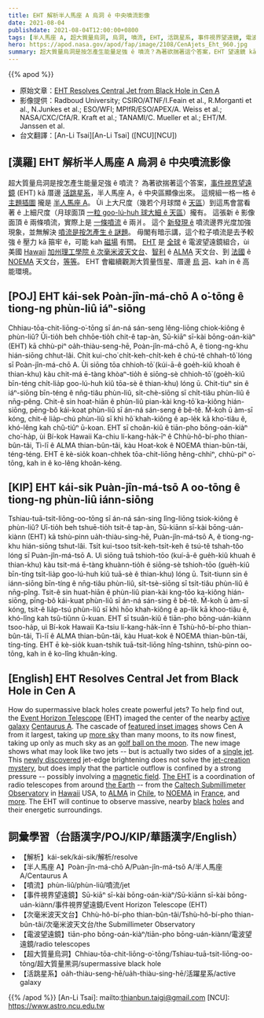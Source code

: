 ```yaml
---
title: EHT 解析半人馬座 A 烏洞 ê 中央噴流影像
date: 2021-08-04
publishdate: 2021-08-04T12:00:00+0800
tags: [半人馬座 A, 超大質量烏洞, 烏洞, 噴流, EHT, 活跳星系, 事件視界望遠鏡, 電波望遠鏡, 大質量恆星, ALMA, NOEMA]
hero: https://apod.nasa.gov/apod/fap/image/2108/CenAjets_Eht_960.jpg
summary: 超大質量烏洞是按怎產生能量足強 ê 噴流？為著欲揣著這个答案，EHT 望遠鏡 kā 厝邊活跳星系，半人馬座 A，ê 中央區顯像出來。
---
```


{{% apod %}}

- 原始文章：[EHT Resolves Central Jet from Black Hole in Cen A](https://apod.nasa.gov/apod/ap210804.html)
- 影像提供：Radboud University; CSIRO/ATNF/I.Feain et al., R.Morganti et al., N.Junkes et al.; ESO/WFI; MPIfR/ESO/APEX/A. Weiss et al.; NASA/CXC/CfA/R. Kraft et al.; TANAMI/C. Mueller et al.; EHT/M. Janssen et al.
- 台文翻譯：[An-Li Tsai][An-Li Tsai] ([NCU][NCU])

## [漢羅] EHT 解析半人馬座 A 烏洞 ê 中央噴流影像
超大質量烏洞是按怎產生能量足強 ê 噴流？
為著欲揣著這个答案，[事件視界望遠鏡][Event Horizon Telescope] (EHT) kā 厝邊 [活跳星系][active galaxy]，半人馬座 A，ê 中央區顯像出來。
這規組一格一格 ê [主題插圖][featured inset images] 攏是 [半人馬座 A][Centaurus A]。
Ùi 上大尺度（幾若个月球闊 ê [天區][more sky]）到這馬會當看著 ê 上細尺度（月球面頂 [一粒 goo-lú-huh 球大細 ê 天區][golf ball on the moon]）攏有。
這張新 ê 影像面頂 ê 兩條噴流，實際上是 [一條噴流][single jet t] ê 兩爿。
這个 [新發現 ê][newly discovered] 噴流邊界光度加強現象，並無解決 [噴流是按怎產生 ê 謎題][jet-creation mystery]。
毋閣有暗示講，這个粒子噴流是去予較強 ê 壓力 kā 箍牢 ê，可能 kah [磁場][magnetic field t] 有關。
[EHT][The EHT] 是 [全球][the Earth] ê 電波望遠鏡組合，ùi 美國 [Hawaii][Hawaii] [加州理工學院 ê 次毫米波天文台][Caltech Submillimeter Observatory]、[智利][Chile] ê [ALMA][ALMA] 天文台、到 [法國][France] ê [NOEMA][NOEMA] 天文台，[等等][more]。
EHT 會繼續觀測大質量恆星、厝邊 [烏][black] [洞][holes t]、kah in ê 高能環境。

## [POJ] EHT kái-sek Poàn-jîn-má-chō A o͘-tōng ê tiong-ng phùn-liû iáⁿ-siōng
Chhiau-tōa-chit-liōng-o͘-tōng sī án-ná sán-seng lêng-liōng chiok-kiông ê phùn-liû?
Ūi-tio̍h beh chhōe-tio̍h chit-ê tap-àn, Sū-kiāⁿ sī-kài bōng-oán-kiàⁿ (EHT) kā chhù-piⁿ oa̍h-thiàu-seng-hē, Poàn-jîn-má-chō A, ê tiong-ng-khu hián-siōng chhut-lâi.
Chi̍t kui-cho͘ chi̍t-keh-chi̍t-keh ê chú-tê chhah-tô͘ lóng sī Poàn-jîn-má-chō A.
Ùi siōng tōa chhioh-tō͘ (kúi-ā-ê goe̍h-kiû khoah ê thian-khu) kàu chit-má ē-tàng khòaⁿ-tio̍h ê siōng-sè chhioh-tō͘ (goe̍h-kiû bīn-téng chi̍t-lia̍p goo-lú-huh kiû tōa-sè ê thian-khu) lóng ū.
Chit-tiuⁿ sin ê iáⁿ-siōng bīn-téng ê nn̄g-tiâu phùn-liû, si̍t-chè-siōng sī chi̍t-tiâu phùn-liû ê nn̄g-pêng.
Chit-ê sin hoat-hiān ê phùn-liû pian-kài kng-tō͘ ka-kiông hián-siōng, pēng-bô kái-koat phùn-liû sī án-ná sán-seng ê bê-tê.
M̄-koh ū àm-sī kóng, chit-ê lia̍p-chú phùn-liû sī khì hō͘ khah-kiông ê ap-le̍k kā kho͘-tiâu ê, khó-lêng kah chû-tiûⁿ ū-koan.
EHT sī choân-kiû ê tiān-pho bōng-oán-kiàⁿ cho͘-ha̍p, ùi Bí-kok Hawaii Ka-chiu lí-kang-ha̍k-īⁿ ê Chhù-hô-bí-pho thian-bûn-tâi, Tì-lī ê ALMA thian-bûn-tâi, kàu Hoat-kok ê NOEMA thian-bûn-tâi, téng-téng.
EHT ē kè-sio̍k koan-chhek tōa-chit-liōng hêng-chhiⁿ, chhù-piⁿ o͘-tōng, kah in ê ko-lêng khoân-kéng.

## [KIP] EHT kái-sik Puàn-jîn-má-tsō A oo-tōng ê tiong-ng phùn-liû iánn-siōng
Tshiau-tuā-tsit-liōng-oo-tōng sī án-ná sán-sing lîng-liōng tsiok-kiông ê phùn-liû?
Uī-tio̍h beh tshuē-tio̍h tsit-ê tap-àn, Sū-kiānn sī-kài bōng-uán-kiànn (EHT) kā tshù-pinn ua̍h-thiàu-sing-hē, Puàn-jîn-má-tsō A, ê tiong-ng-khu hián-siōng tshut-lâi.
Tsi̍t kui-tsoo tsi̍t-keh-tsi̍t-keh ê tsú-tê tshah-tôo lóng sī Puàn-jîn-má-tsō A.
Uì siōng tuā tshioh-tōo (kuí-ā-ê gue̍h-kiû khuah ê thian-khu) kàu tsit-má ē-tàng khuànn-tio̍h ê siōng-sè tshioh-tōo (gue̍h-kiû bīn-tíng tsi̍t-lia̍p goo-lú-huh kiû tuā-sè ê thian-khu) lóng ū.
Tsit-tiunn sin ê iánn-siōng bīn-tíng ê nn̄g-tiâu phùn-liû, si̍t-tsè-siōng sī tsi̍t-tiâu phùn-liû ê nn̄g-pîng.
Tsit-ê sin huat-hiān ê phùn-liû pian-kài kng-tōo ka-kiông hián-siōng, pīng-bô kái-kuat phùn-liû sī án-ná sán-sing ê bê-tê.
M̄-koh ū àm-sī kóng, tsit-ê lia̍p-tsú phùn-liû sī khì hōo khah-kiông ê ap-li̍k kā khoo-tiâu ê, khó-lîng kah tsû-tiûnn ū-kuan.
EHT sī tsuân-kiû ê tiān-pho bōng-uán-kiànn tsoo-ha̍p, uì Bí-kok Hawaii Ka-tsiu lí-kang-ha̍k-īnn ê Tshù-hô-bí-pho thian-bûn-tâi, Tì-lī ê ALMA thian-bûn-tâi, kàu Huat-kok ê NOEMA thian-bûn-tâi, tíng-tíng.
EHT ē kè-sio̍k kuan-tshik tuā-tsit-liōng hîng-tshinn, tshù-pinn oo-tōng, kah in ê ko-lîng khuân-kíng.

## [English] EHT Resolves Central Jet from Black Hole in Cen A
How do supermassive black holes create powerful jets?
To help find out, the [Event Horizon Telescope][Event Horizon Telescope] (EHT) imaged the center of the nearby [active galaxy][active galaxy] [Centaurus A][Centaurus A].
The cascade of [featured inset images][featured inset images] shows Cen A from it largest, taking up [more sky][more sky] than many moons, to its now finest, taking up only as much sky as an [golf ball on the moon][golf ball on the moon].
The new image shows what may look like two jets -- but is actually two sides of a [single jet][single jet e].
This [newly discovered][newly discovered] jet-edge brightening does not solve the [jet-creation mystery][jet-creation mystery], but does imply that the particle outflow is confined by a strong pressure -- possibly involving a [magnetic field][magnetic field e].
[The EHT][The EHT] is a coordination of radio telescopes from around [the Earth][the Earth] -- from the [Caltech Submillimeter Observatory][Caltech Submillimeter Observatory] in [Hawaii][Hawaii] USA, to [ALMA][ALMA] in [Chile][Chile], to [NOEMA][NOEMA] in [France][France], and [more][more].
The EHT will continue to observe massive, nearby [black][black] [holes][holes e] and their energetic surroundings.

## 詞彙學習（台語漢字/POJ/KIP/華語漢字/English）
- 【解析】kái-sek/kái-sik/解析/resolve
- 【半人馬座 A】Poàn-jîn-má-chō A/Puàn-jîn-má-tsō A/半人馬座 A/Centaurus A
- 【噴流】phùn-liû/phùn-liû/噴流/jet
- 【事件視界望遠鏡】Sū-kiāⁿ sī-kài bōng-oán-kiàⁿ/Sū-kiānn sī-kài bōng-uán-kiànn/事件視界望遠鏡/Event Horizon Telescope (EHT)
- 【次毫米波天文台】Chhù-hô-bí-pho thian-bûn-tâi/Tshù-hô-bí-pho thian-bûn-tâi/次毫米波天文台/the Submillimeter Observatory
- 【電波望遠鏡】tiān-pho bōng-oán-kiàⁿ/tiān-pho bōng-uán-kiànn/電波望遠鏡/radio telescopes
- 【超大質量烏洞】Chhiau-tōa-chit-liōng-o͘-tōng/Tshiau-tuā-tsit-liōng-oo-tōng/超大質量黑洞/supermassive black hole
- 【活跳星系】oa̍h-thiàu-seng-hē/ua̍h-thiàu-sing-hē/活躍星系/active galaxy

{{% /apod %}}
[An-Li Tsai]: mailto:thianbun.taigi@gmail.com
[NCU]: https://www.astro.ncu.edu.tw

[Event Horizon Telescope]:https://eventhorizontelescope.org/about
[active galaxy]:https://imagine.gsfc.nasa.gov/science/objects/active_galaxies1.html
[Centaurus A]:https://apod.nasa.gov/apod/ap151119.html
[featured inset images]:https://www.almaobservatory.org/en/press-releases/eht-pinpoints-dark-heart-of-the-nearest-radio-galaxy/
[more sky]:https://www.geogebra.org/m/uyfqbyba
[golf ball on the moon]:https://www.golfspan.com/how-many-golf-balls-on-the-moon
[single jet e]:https://apod.nasa.gov/apod/ap210117.html
[single jet t]:https://apod.tw/daily/20210117/
[newly discovered]:https://www.nature.com/articles/s41550-021-01417-w
[jet-creation mystery]:https://i.redd.it/2vj4png9nm951.jpg
[magnetic field e]:https://apod.nasa.gov/apod/ap210421.html
[magnetic field t]:https://apod.tw/daily/20210421/
[The EHT]:https://en.wikipedia.org/wiki/Event_Horizon_Telescope
[the Earth]:https://solarsystem.nasa.gov/planets/earth/in-depth/
[Caltech Submillimeter Observatory]:http://cso.caltech.edu/
[Hawaii]:https://en.wikipedia.org/wiki/Hawaii
[ALMA]:https://apod.nasa.gov/apod/ap140526.html
[Chile]:https://en.wikipedia.org/wiki/Chile
[NOEMA]:https://youtu.be/EhhcmN28XbM
[France]:https://en.wikipedia.org/wiki/France
[more]:https://eventhorizontelescope.org/array
[black]:https://apod.nasa.gov/apod/ap190411.html
[holes e]:https://apod.nasa.gov/apod/ap210331.html
[holes t]:https://apod.tw/daily/20210331/
